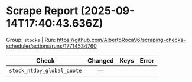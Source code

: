 # Scrape Report (2025-09-14T17:40:43.636Z)

Group: `stocks`  |  Run: https://github.com/AlbertoRoca96/scraping-checks-scheduler/actions/runs/17714534760

| Check | Changed | Keys | Error |
|---|:---:|:--|:--|
| `stock_ntdoy_global_quote` | — |  |  |
